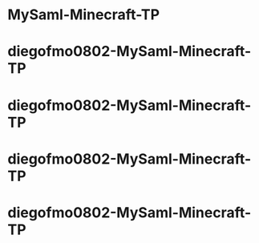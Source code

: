 # MySaml-Minecraft-TP
# diegofmo0802-MySaml-Minecraft-TP
# diegofmo0802-MySaml-Minecraft-TP
# diegofmo0802-MySaml-Minecraft-TP
# diegofmo0802-MySaml-Minecraft-TP
